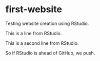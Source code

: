# first-website
Testing website creation using RStudio.

This is a line from RStudio.

This is a second line from RStudio.

So if RStudio is ahead of GitHub, we push. 